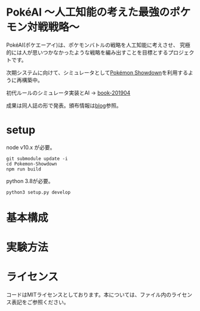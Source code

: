 # PokéAI ～人工知能の考えた最強のポケモン対戦戦略～
PokéAI(ポケエーアイ)は、ポケモンバトルの戦略を人工知能に考えさせ、
究極的には人が思いつかなかったような戦略を編み出すことを目標とするプロジェクトです。

次期システムに向けて、シミュレータとして[Pokémon Showdown](https://github.com/Zarel/Pokemon-Showdown)を利用するように再構築中。

初代ルールのシミュレータ実装とAI -> [book-201904](https://github.com/select766/pokeai/tree/book-201904)

成果は同人誌の形で発表。頒布情報は[blog](http://select766.hatenablog.com/archive/category/%E3%83%9D%E3%82%B1%E3%83%A2%E3%83%B3)参照。

# setup
node v10.x が必要。

```
git submodule update -i
cd Pokemon-Showdown
npm run build
```

python 3.8が必要。

```
python3 setup.py develop
```

# 基本構成

# 実験方法

# ライセンス
コードはMITライセンスとしております。本については、ファイル内のライセンス表記をご参照ください。
